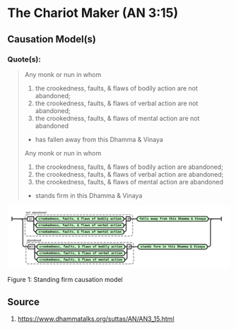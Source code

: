 # The Chariot Maker (AN 3:15)

## Causation Model(s)

### Quote(s):
> Any monk or nun in whom 
>   1. the crookedness, faults, & flaws of bodily action are not abandoned; 
>   2. the crookedness, faults, & flaws of verbal action are not abandoned; 
>   3. the crookedness, faults, & flaws of mental action are not abandoned 
> *   has fallen away from this Dhamma & Vinaya
>
> Any monk or nun in whom
>   1. the crookedness, faults, & flaws of bodily action are abandoned; 
>   2. the crookedness, faults, & flaws of verbal action are abandoned; 
>   3. the crookedness, faults, & flaws of mental action are abandoned 
> * stands firm in this Dhamma & Vinaya

![Standing firm causation model](./Standing-firm-causation-model.svg)

Figure 1: Standing firm causation model


## Source
1. https://www.dhammatalks.org/suttas/AN/AN3_15.html
